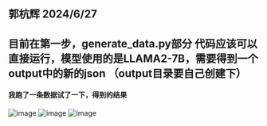 ##  郭杭辉  2024/6/27
##  目前在第一步，generate_data.py部分   代码应该可以直接运行，模型使用的是LLAMA2-7B，需要得到一个output中的新的json  （output目录要自己创建下）

#### 我跑了一条数据试了一下，得到的结果
![image](https://github.com/ghh1125/MIND/assets/135824205/c3372e7d-a234-458a-8e98-88d6977bb22b)
![image](https://github.com/ghh1125/MIND/assets/135824205/a20905fe-d1a2-4e53-b459-20e2382a71ef)
![image](https://github.com/ghh1125/MIND/assets/135824205/468bce57-a89f-4575-8ee7-e4b2c49000c8)


